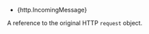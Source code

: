 <!-- YAML
added: v15.7.0
-->

* {http.IncomingMessage}

A reference to the original HTTP `request` object.

